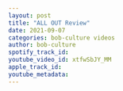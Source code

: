 ```yaml
---
layout: post
title: "ALL OUT Review"
date: 2021-09-07
categories: bob-culture videos
author: bob-culture
spotify_track_id: 
youtube_video_id: xtfwSbJY_MM
apple_track_id: 
youtube_metadata: 
---
```

